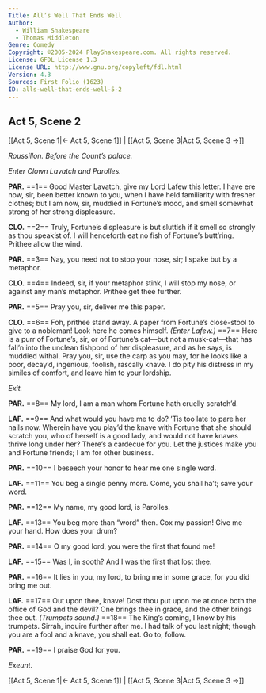```yaml
---
Title: All’s Well That Ends Well
Author: 
  - William Shakespeare
  - Thomas Middleton
Genre: Comedy
Copyright: ©2005-2024 PlayShakespeare.com. All rights reserved.
License: GFDL License 1.3
License URL: http://www.gnu.org/copyleft/fdl.html
Version: 4.3
Sources: First Folio (1623)
ID: alls-well-that-ends-well-5-2
---
```


## Act 5, Scene 2
[[Act 5, Scene 1|← Act 5, Scene 1]] | [[Act 5, Scene 3|Act 5, Scene 3 →]]

*Roussillon. Before the Count’s palace.*

*Enter Clown Lavatch and Parolles.*

**PAR.**
==1== Good Master Lavatch, give my Lord Lafew this letter. I have ere now, sir, been better known to you, when I have held familiarity with fresher clothes; but I am now, sir, muddied in Fortune’s mood, and smell somewhat strong of her strong displeasure.

**CLO.**
==2== Truly, Fortune’s displeasure is but sluttish if it smell so strongly as thou speak’st of. I will henceforth eat no fish of Fortune’s butt’ring. Prithee allow the wind.

**PAR.**
==3== Nay, you need not to stop your nose, sir; I spake but by a metaphor.

**CLO.**
==4== Indeed, sir, if your metaphor stink, I will stop my nose, or against any man’s metaphor. Prithee get thee further.

**PAR.**
==5== Pray you, sir, deliver me this paper.

**CLO.**
==6== Foh, prithee stand away. A paper from Fortune’s close-stool to give to a nobleman! Look here he comes himself.
*(Enter Lafew.)*
==7== Here is a purr of Fortune’s, sir, or of Fortune’s cat—but not a musk-cat—that has fall’n into the unclean fishpond of her displeasure, and as he says, is muddied withal. Pray you, sir, use the carp as you may, for he looks like a poor, decay’d, ingenious, foolish, rascally knave. I do pity his distress in my similes of comfort, and leave him to your lordship.

*Exit.*

**PAR.**
==8== My lord, I am a man whom Fortune hath cruelly scratch’d.

**LAF.**
==9== And what would you have me to do? ’Tis too late to pare her nails now. Wherein have you play’d the knave with Fortune that she should scratch you, who of herself is a good lady, and would not have knaves thrive long under her? There’s a cardecue for you. Let the justices make you and Fortune friends; I am for other business.

**PAR.**
==10== I beseech your honor to hear me one single word.

**LAF.**
==11== You beg a single penny more. Come, you shall ha’t; save your word.

**PAR.**
==12== My name, my good lord, is Parolles.

**LAF.**
==13== You beg more than “word” then. Cox my passion! Give me your hand. How does your drum?

**PAR.**
==14== O my good lord, you were the first that found me!

**LAF.**
==15== Was I, in sooth? And I was the first that lost thee.

**PAR.**
==16== It lies in you, my lord, to bring me in some grace, for you did bring me out.

**LAF.**
==17== Out upon thee, knave! Dost thou put upon me at once both the office of God and the devil? One brings thee in grace, and the other brings thee out.
*(Trumpets sound.)*
==18== The King’s coming, I know by his trumpets. Sirrah, inquire further after me. I had talk of you last night; though you are a fool and a knave, you shall eat. Go to, follow.

**PAR.**
==19== I praise God for you.

*Exeunt.*

[[Act 5, Scene 1|← Act 5, Scene 1]] | [[Act 5, Scene 3|Act 5, Scene 3 →]]